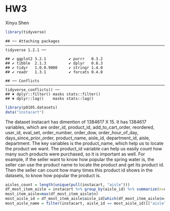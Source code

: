 HW3
================
Xinyu Shen

``` r
library(tidyverse)
```

    ## ── Attaching packages ──────────────────────────────────────────────────────────────────────────── tidyverse 1.2.1 ──

    ## ✔ ggplot2 3.2.1          ✔ purrr   0.3.2     
    ## ✔ tibble  2.1.3          ✔ dplyr   0.8.3     
    ## ✔ tidyr   1.0.0.9000     ✔ stringr 1.4.0     
    ## ✔ readr   1.3.1          ✔ forcats 0.4.0

    ## ── Conflicts ─────────────────────────────────────────────────────────────────────────────── tidyverse_conflicts() ──
    ## ✖ dplyr::filter() masks stats::filter()
    ## ✖ dplyr::lag()    masks stats::lag()

``` r
library(p8105.datasets)
data("instacart")
```

The dataset instacart has dimention of 1384617 X 15. It has 1384617 variables, which are order\_id, product\_id, add\_to\_cart\_order, reordered, user\_id, eval\_set, order\_number, order\_dow, order\_hour\_of\_day, days\_since\_prior\_order, product\_name, aisle\_id, department\_id, aisle, department. The key variables is the product\_name, which help us to locate the product we want. The product\_id variable can help us easily count how many such products were purchased, so it is important as well. For example, if the seller want to know how popular the spring water is, the seller can use the product name to locate the product and get its product id. Then the seller can count how many times this product id shows in the datasets, to know how popular the product is.

``` r
aisles_count = length(unique(pull(instacart, "aisle")))
df_most_item_aisle = instacart %>% group_by(aisle_id) %>% summarize(n=n()) 
most_item_aisle=max(df_most_item_aisle$n)
most_aisle_id = df_most_item_aisle$aisle_id[which(df_most_item_aisle$n==max(most_item_aisle))]
most_aisle_name = filter(instacart, aisle_id == most_aisle_id)[["aisle"]][1]
```
